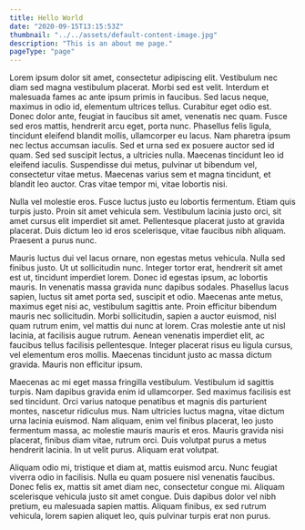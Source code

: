 ```yaml
---
title: Hello World
date: "2020-09-15T13:15:53Z"
thumbnail: "../../assets/default-content-image.jpg"
description: "This is an about me page."
pageType: "page"
---
```


Lorem ipsum dolor sit amet, consectetur adipiscing elit. Vestibulum nec diam sed magna vestibulum placerat. Morbi sed est velit. Interdum et malesuada fames ac ante ipsum primis in faucibus. Sed lacus neque, maximus in odio id, elementum ultrices tellus. Curabitur eget odio est. Donec dolor ante, feugiat in faucibus sit amet, venenatis nec quam. Fusce sed eros mattis, hendrerit arcu eget, porta nunc. Phasellus felis ligula, tincidunt eleifend blandit mollis, ullamcorper eu lacus. Nam pharetra ipsum nec lectus accumsan iaculis. Sed et urna sed ex posuere auctor sed id quam. Sed sed suscipit lectus, a ultricies nulla. Maecenas tincidunt leo id eleifend iaculis. Suspendisse dui metus, pulvinar ut bibendum vel, consectetur vitae metus. Maecenas varius sem et magna tincidunt, et blandit leo auctor. Cras vitae tempor mi, vitae lobortis nisi.

Nulla vel molestie eros. Fusce luctus justo eu lobortis fermentum. Etiam quis turpis justo. Proin sit amet vehicula sem. Vestibulum lacinia justo orci, sit amet cursus elit imperdiet sit amet. Pellentesque placerat justo at gravida placerat. Duis dictum leo id eros scelerisque, vitae faucibus nibh aliquam. Praesent a purus nunc.

Mauris luctus dui vel lacus ornare, non egestas metus vehicula. Nulla sed finibus justo. Ut ut sollicitudin nunc. Integer tortor erat, hendrerit sit amet est ut, tincidunt imperdiet lorem. Donec id egestas ipsum, ac lobortis mauris. In venenatis massa gravida nunc dapibus sodales. Phasellus lacus sapien, luctus sit amet porta sed, suscipit et odio. Maecenas ante metus, maximus eget nisi ac, vestibulum sagittis ante. Proin efficitur bibendum mauris nec sollicitudin. Morbi sollicitudin, sapien a auctor euismod, nisl quam rutrum enim, vel mattis dui nunc at lorem. Cras molestie ante ut nisl lacinia, at facilisis augue rutrum. Aenean venenatis imperdiet elit, ac faucibus tellus facilisis pellentesque. Integer placerat risus eu ligula cursus, vel elementum eros mollis. Maecenas tincidunt justo ac massa dictum gravida. Mauris non efficitur ipsum.

Maecenas ac mi eget massa fringilla vestibulum. Vestibulum id sagittis turpis. Nam dapibus gravida enim id ullamcorper. Sed maximus facilisis est sed tincidunt. Orci varius natoque penatibus et magnis dis parturient montes, nascetur ridiculus mus. Nam ultricies luctus magna, vitae dictum urna lacinia euismod. Nam aliquam, enim vel finibus placerat, leo justo fermentum massa, ac molestie mauris mauris et eros. Mauris gravida nisi placerat, finibus diam vitae, rutrum orci. Duis volutpat purus a metus hendrerit lacinia. In ut velit purus. Aliquam erat volutpat.

Aliquam odio mi, tristique et diam at, mattis euismod arcu. Nunc feugiat viverra odio in facilisis. Nulla eu quam posuere nisl venenatis faucibus. Donec felis ex, mattis sit amet diam nec, consectetur congue mi. Aliquam scelerisque vehicula justo sit amet congue. Duis dapibus dolor vel nibh pretium, eu malesuada sapien mattis. Aliquam finibus, ex sed rutrum vehicula, lorem sapien aliquet leo, quis pulvinar turpis erat non purus.



